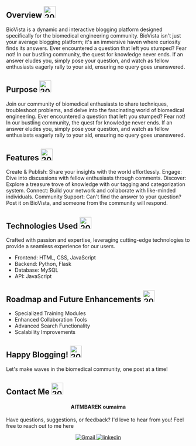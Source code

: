 ## Overview <a href="https://imgbb.com/"><img style="width:2rem;" src="https://i.ibb.co/sJLwZWP/20858493021639586800-64.png" alt="20858493021639586800-64" border="0"></a>


BioVista is a dynamic and interactive blogging platform designed specifically for the biomedical engineering community. BioVista isn't just your average blogging platform; it's an immersive haven where curiosity finds its answers. Ever encountered a question that left you stumped? Fear not! In our bustling community, the quest for knowledge never ends. If an answer eludes you, simply pose your question, and watch as fellow enthusiasts eagerly rally to your aid, ensuring no query goes unanswered. 

## Purpose <a href="https://imgbb.com/"><img style="width:2rem;" src="https://i.ibb.co/sJLwZWP/20858493021639586800-64.png" alt="20858493021639586800-64" border="0"></a>

Join our community of biomedical enthusiasts to share techniques, troubleshoot problems, and delve into the fascinating world of biomedical engineering. Ever encountered a question that left you stumped? Fear not! In our bustling community, the quest for knowledge never ends. If an answer eludes you, simply pose your question, and watch as fellow enthusiasts eagerly rally to your aid, ensuring no query goes unanswered.

## Features <a href="https://imgbb.com/"><img style="width:2rem;" src="https://i.ibb.co/sJLwZWP/20858493021639586800-64.png" alt="20858493021639586800-64" border="0"></a>

Create & Publish: Share your insights with the world effortlessly.
Engage: Dive into discussions with fellow enthusiasts through comments.
Discover: Explore a treasure trove of knowledge with our tagging and categorization system.
Connect: Build your network and collaborate with like-minded individuals.
Community Support: Can't find the answer to your question? Post it on BioVista, and someone from the community will respond.

## Technologies Used <a href="https://imgbb.com/"><img style="width:2rem;" src="https://i.ibb.co/sJLwZWP/20858493021639586800-64.png" alt="20858493021639586800-64" border="0"></a>

Crafted with passion and expertise, leveraging cutting-edge technologies to provide a seamless experience for our users.
+ Frontend: HTML, CSS, JavaScript
+ Backend: Python, Flask
+ Database: MySQL
+ API: JavaScript

## Roadmap and Future Enhancements <a href="https://imgbb.com/"><img style="width:2rem;" src="https://i.ibb.co/sJLwZWP/20858493021639586800-64.png" alt="20858493021639586800-64" border="0"></a>

+ Specialized Training Modules
+ Enhanced Collaboration Tools
+ Advanced Search Functionality
+ Scalability Improvements

## Happy Blogging! <a href="https://imgbb.com/"><img style="width:2rem;" src="https://i.ibb.co/sJLwZWP/20858493021639586800-64.png" alt="20858493021639586800-64" border="0"></a>

Let's make waves in the biomedical community, one post at a time!

## Contact Me <a href="https://imgbb.com/"><img style="width:2rem;" src="https://i.ibb.co/sJLwZWP/20858493021639586800-64.png" alt="20858493021639586800-64" border="0"></a>
<h4 align="center">AITMBAREK oumaima</h4>


Have questions, suggestions, or feedback? I'd love to hear from you! Feel free to reach out to me here

<p align="center">
  <a href="https://omaima.aitmbarek@gmail.com"><img src="https://skillicons.dev/icons?i=gmail&theme=light" alt="Gmail">
  </a>
  <a href="https://www.linkedin.com/in/aitmbarek-oumaima"><img src="https://skillicons.dev/icons?i=linkedin&theme=light" alt="linkedin"></a>
</p>





